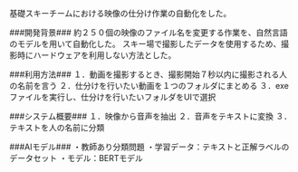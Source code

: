 基礎スキーチームにおける映像の仕分け作業の自動化をした。

###開発背景###
約２５０個の映像のファイル名を変更する作業を、自然言語のモデルを用いて自動化した。
スキー場で撮影したデータを使用するため、撮影時にハードウェアを利用しない方法とした。

###利用方法###
１．動画を撮影するとき、撮影開始７秒以内に撮影される人の名前を言う
２．仕分けを行いたい動画を１つのフォルダにまとめる
３．exeファイルを実行し、仕分けを行いたいフォルダをUIで選択

###システム概要###
１．映像から音声を抽出
２．音声をテキストに変換
３．テキストを人の名前に分類

###AIモデル###
・教師あり分類問題
・学習データ：テキストと正解ラベルのデータセット
・モデル：BERTモデル
